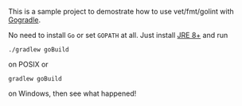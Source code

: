 This is a sample project to demostrate how to use vet/fmt/golint with [Gogradle](https://github.com/blindpirate/gogradle). 

No need to install `Go` or set `GOPATH` at all. Just install [JRE 8+](http://www.oracle.com/technetwork/java/javase/downloads/jdk8-downloads-2133151.html) and run 

```
./gradlew goBuild 
```
on POSIX or

```
gradlew goBuild 
```
on Windows, then see what happened!
